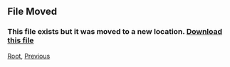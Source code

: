 
## File Moved
### This file exists but it was moved to a new location. [Download this file](././upload/StoreSwitcher.mcpack)
[Root](/), [Previous](././)
